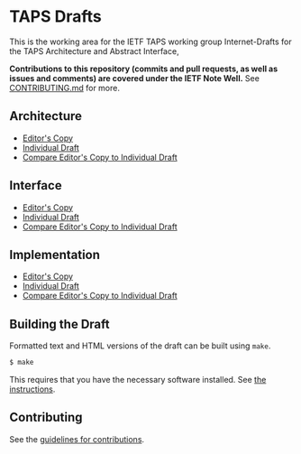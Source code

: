 # TAPS Drafts

This is the working area for the IETF TAPS working group Internet-Drafts for the TAPS Architecture and Abstract Interface, 

**Contributions to this repository (commits and pull requests, as well as issues and comments) are covered under the IETF Note Well.** See [CONTRIBUTING.md](CONTRIBUTING.md) for more.

## Architecture

* [Editor's Copy](https://taps-api.github.io/drafts/#go.draft-ietf-taps-arch.html)
* [Individual Draft](https://tools.ietf.org/html/draft-ietf-taps-arch)
* [Compare Editor's Copy to Individual Draft](https://taps-api.github.io/drafts/#go.draft-ietf-taps-arch.diff)

## Interface

* [Editor's Copy](https://taps-api.github.io/drafts/#go.draft-ietf-taps-interface.html)
* [Individual Draft](https://tools.ietf.org/html/draft-ietf-taps-interface)
* [Compare Editor's Copy to Individual Draft](https://taps-api.github.io/drafts/#go.draft-ietf-taps-interface.diff)

## Implementation

* [Editor's Copy](https://taps-api.github.io/drafts/#go.draft-ietf-taps-impl.html)
* [Individual Draft](https://tools.ietf.org/html/draft-ietf-taps-impl)
* [Compare Editor's Copy to Individual Draft](https://taps-api.github.io/drafts/#go.draft-ietf-taps-impl.diff)


## Building the Draft

Formatted text and HTML versions of the draft can be built using `make`.

```sh
$ make
```

This requires that you have the necessary software installed.  See
[the instructions](https://github.com/martinthomson/i-d-template/blob/master/doc/SETUP.md).


## Contributing

See the
[guidelines for contributions](https://github.com/taps-api/drafts/blob/master/CONTRIBUTING.md).
